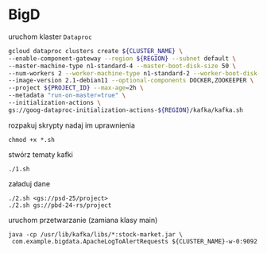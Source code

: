 # BigD
uruchom klaster `Dataproc`
```bash
gcloud dataproc clusters create ${CLUSTER_NAME} \
--enable-component-gateway --region ${REGION} --subnet default \
--master-machine-type n1-standard-4 --master-boot-disk-size 50 \
--num-workers 2 --worker-machine-type n1-standard-2 --worker-boot-disk-size 50 \
--image-version 2.1-debian11 --optional-components DOCKER,ZOOKEEPER \
--project ${PROJECT_ID} --max-age=2h \
--metadata "run-on-master=true" \
--initialization-actions \
gs://goog-dataproc-initialization-actions-${REGION}/kafka/kafka.sh
```

rozpakuj skrypty
nadaj im uprawnienia
```
chmod +x *.sh
```


stwórz tematy kafki
```
./1.sh
```

załaduj dane
```
./2.sh <gs://psd-25/project>
./2.sh gs://pbd-24-rs/project
```
uruchom przetwarzanie (zamiana klasy main)
```
java -cp /usr/lib/kafka/libs/*:stock-market.jar \
 com.example.bigdata.ApacheLogToAlertRequests ${CLUSTER_NAME}-w-0:9092


```